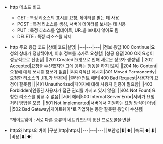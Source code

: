 - http 메소드 비교
  - GET : 특정 리소스의 표시를 요청, 데이터를 받는 데 사용
  - POST : 특정 리소스를 생성, 서버에 데이터를 보내는 데 사용
  - PUT : 특정 리소스를 업데이트, URL을 보내지 않아도 됨
  - DELETE : 특정 리소스를 삭제

- http 주요 응답 코드
  |상태|코드|설명|
  |---|---|---|
  |정보 응답|100 Continue|요청의 상태가 정상적이며, 이후 정보를 추가로 요청함|
  |성공 응답|200 OK|요청이 성공적으로  전송됨|
  ||201 Created|요청으로 인해 새로운 정보가 생성됨|
  ||202 Accepted|요청을 수신했지만 그에 응하는 행동을 하지 않음|
  ||204 No Content|요청에 대해 보내줄 정보가 없음|
  |리다이렉션 메시지|301 Moved Permanently|요청한 리소스의 URL가 변경됨|
  |클라이언트 에러|400 Bad Request|사용자의 요청이 잘못됨|
  ||401 Unauthorized|페이지에 대해 사용자 인증이 필요함|
  ||403 Forbidden|인증된 사용자가 접근 권리를 가지고 있지 않음|
  ||404 Not Fount|요청한 리소스를 찾을 수 없음|
  |서버 에러|500 Internal Server Error|서버가 요청 처리 방법을 모름|
  ||501 Not Implemented|서버에서 지원하는 요청 방식이 아님|
  ||502 Bad Gateway|게이트웨이*로 작업하는 동안 잘못된 응답이 수신됨|
  
  *게이트웨이 : 서로 다른 종류의 네트워크간의 통신 프로토콜을 변환

- http와 https의 차이
  |구분|http|https|
  |---|---|---|
  |보안성|⬇|⬆|
  |속도|⬆|⬇|
  |비용|⬇|⬆|
  
